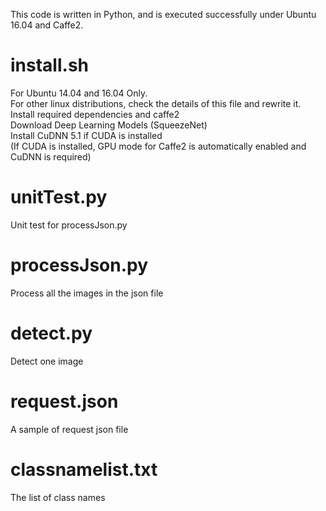 This code is written in Python, and is executed successfully under Ubuntu 16.04 and Caffe2.

install.sh
===========
For Ubuntu 14.04 and 16.04 Only.  
For other linux distributions, check the details of this file and rewrite it.  
Install required dependencies and caffe2  
Download Deep Learning Models (SqueezeNet)  
Install CuDNN 5.1 if CUDA is installed  
(If CUDA is installed, GPU mode for Caffe2 is automatically enabled and CuDNN is required)  


unitTest.py
============
Unit test for processJson.py


processJson.py
============
Process all the images in the json file


detect.py
============
Detect one image

request.json
============
A sample of request json file


classnamelist.txt
============
The list of class names






